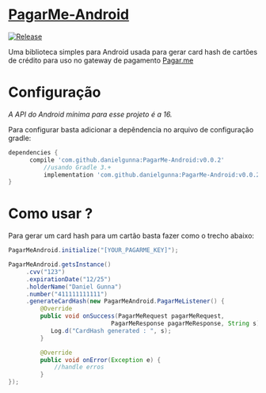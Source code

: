 # [PagarMe-Android](https://danielgunna.github.io/PagarMe-Android/)

[![Release](https://jitpack.io/v/danielgunna/PagarMe-Android.svg)](https://jitpack.io/#danielgunna/PagarMe-Android)

Uma biblioteca simples para Android usada para gerar card hash de cartões de crédito para uso no gateway de pagamento [Pagar.me](https://pagar.me/)


# Configuração 
*A API do Android mínima para esse projeto é a 16.* 

Para configurar basta adicionar a depêndencia no arquivo de configuração gradle:

```groovy
dependencies {
	  compile 'com.github.danielgunna:PagarMe-Android:v0.0.2'
          //usando Gradle 3.+
          implementation 'com.github.danielgunna:PagarMe-Android:v0.0.2'
}
```
# Como usar ?

Para gerar um card hash para um cartão basta fazer como o trecho abaixo:

```java
PagarMeAndroid.initialize("[YOUR_PAGARME_KEY]");

PagarMeAndroid.getsInstance()
     .cvv("123") 
     .expirationDate("12/25")
     .holderName("Daniel Gunna")
     .number("411111111111")
     .generateCardHash(new PagarMeAndroid.PagarMeListener() {
         @Override
         public void onSuccess(PagarMeRequest pagarMeRequest, 
                             PagarMeResponse pagarMeResponse, String s) {
            Log.d("CardHash generated : ", s);
         }

         @Override
         public void onError(Exception e) {
             //handle erros 
         }
});
```



